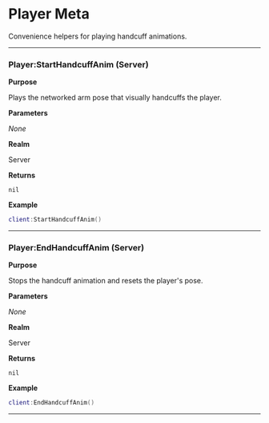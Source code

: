 # Player Meta

Convenience helpers for playing handcuff animations.

---
### Player:StartHandcuffAnim (Server)

**Purpose**

Plays the networked arm pose that visually handcuffs the player.

**Parameters**

*None*

**Realm**

Server

**Returns**

`nil`

**Example**

```lua
client:StartHandcuffAnim()
```

---

### Player:EndHandcuffAnim (Server)

**Purpose**

Stops the handcuff animation and resets the player's pose.

**Parameters**

*None*

**Realm**

Server

**Returns**

`nil`

**Example**

```lua
client:EndHandcuffAnim()
```
---
